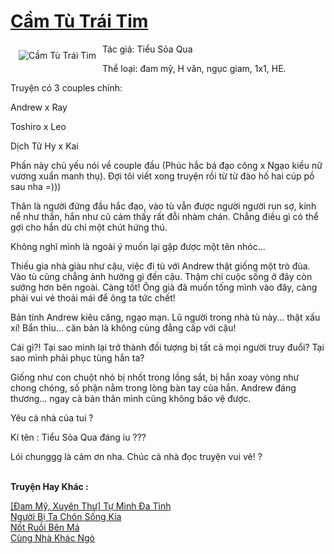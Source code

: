 <a href="https://utruyen.com/cam-tu-trai-tim/21906/" title="Cầm Tù Trái Tim"><h1>Cầm Tù Trái Tim</h1></a><div style="display:table"><img align="right" style="float: left; padding: 10px;" src="https://utruyen.com/images/story/200x260/cam-tu-trai-tim.jpg" alt="Cầm Tù Trái Tim">Tác giả: Tiểu Sỏa Qua<p></p> Thể loại: đam mỹ, H văn, ngục giam, 1x1, HE.<p></p>Truyện có 3 couples chính:<p></p> Andrew x Ray<p></p> Toshiro x Leo<p></p> Dịch Tử Hy x Kai<p></p> Phần này chủ yếu nói về couple đầu (Phúc hắc bá đạo công x Ngạo kiều nữ vương xuẩn manh thụ). Đợi tôi viết xong truyện rồi từ từ đào hố hai cúp pồ sau nha =)))<p></p> Thân là người đứng đầu hắc đạo, vào tù vẫn được người người run sợ, kính nể như thần, hắn như cũ cảm thấy rất đỗi nhàm chán. Chẳng điều gì có thể gợi cho hắn dù chỉ một chút hứng thú.<p></p> Không nghĩ mình là ngoài ý muốn lại gặp được một tên nhóc...<p></p> Thiếu gia nhà giàu như cậu, việc đi tù với Andrew thật giống một trò đùa. Vào tù cũng chẳng ảnh hưởng gì đến cậu. Thậm chí cuộc sống ở đây còn sướng hơn bên ngoài. Càng tốt! Ông già đã muốn tống mình vào đây, càng phải vui vẻ thoải mái để ông ta tức chết!<p></p> Bản tính Andrew kiêu căng, ngạo mạn. Lũ người trong nhà tù này... thật xấu xí! Bẩn thỉu... căn bản là không cùng đẳng cấp với cậu!<p></p> Cái gì?! Tại sao mình lại trở thành đối tượng bị tất cả mọi người truy đuổi? Tại sao mình phải phục tùng hắn ta?<p></p> Giống như con chuột nhỏ bị nhốt trong lồng sắt, bị hắn xoay vòng như chong chóng, số phận nằm trong lòng bàn tay của hắn. Andrew đáng thương... ngay cả bản thân mình cũng không bảo vệ được.<p></p> Yêu cả nhà của tui ?<p></p> Kí tên : Tiểu Sỏa Qua đáng iu ???<p></p> Lói chunggg là cảm ơn nha. Chúc cả nhà đọc truyện vui vẻ! ?</div><p><br><b>Truyện Hay Khác :</b></p><a href="https://utruyen.com/dam-my-xuyen-thu-tu-minh-da-tinh/21835/" alt="[Đam Mỹ, Xuyên Thư] Tự Mình Đa Tình">[Đam Mỹ, Xuyên Thư] Tự Mình Đa Tình</a><br/><a href="https://dammyh.wordpress.com/2019/11/07/nguoi-bi-ta-chon-song-kia/" alt="Người Bị Ta Chôn Sống Kia">Người Bị Ta Chôn Sống Kia</a><br/><a href="https://github.com/quanluxury/ngontinh_sac/tree/master/truyenhay/22552/" alt=" Nốt Ruồi Bên Má"> Nốt Ruồi Bên Má</a><br/><a href="https://www.wattpad.com/story/215861334-c%C3%B9ng-nh%C3%A0-kh%C3%A1c-ng%E1%BB%8F" alt="Cùng Nhà Khác Ngỏ">Cùng Nhà Khác Ngỏ</a><br/>